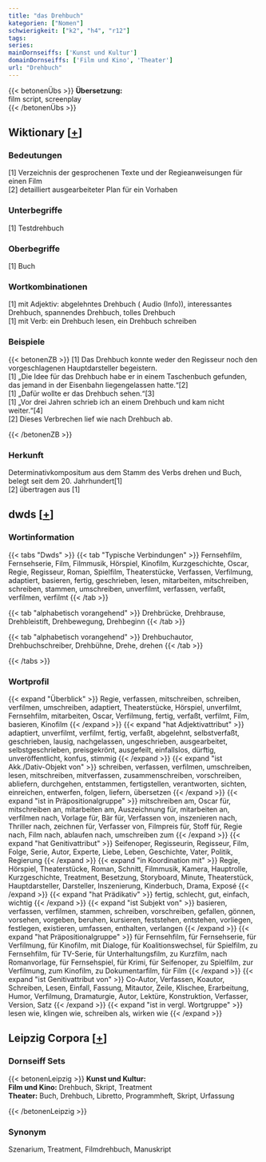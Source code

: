 ```yaml
---
title: "das Drehbuch"
kategorien: ["Nomen"]
schwierigkeit: ["k2", "h4", "r12"]
tags:
series:
mainDornseiffs: ['Kunst und Kultur']
domainDornseiffs: ['Film und Kino', 'Theater']
url: "Drehbuch"
---
```


{{< betonenÜbs >}}
**Übersetzung:**  
film script, screenplay  
{{< /betonenÜbs >}}

## Wiktionary [[+](https://de.wiktionary.org/wiki/Drehbuch)]

### Bedeutungen
[1] Verzeichnis der gesprochenen Texte und der Regieanweisungen für einen Film  
[2] detailliert ausgearbeiteter Plan für ein Vorhaben  

### Unterbegriffe
[1] Testdrehbuch  

### Oberbegriffe
[1] Buch  

### Wortkombinationen
[1] mit Adjektiv: abgelehntes Drehbuch ( Audio (Info)), interessantes Drehbuch, spannendes Drehbuch, tolles Drehbuch  
[1] mit Verb:  ein Drehbuch lesen, ein Drehbuch schreiben  

### Beispiele
{{< betonenZB >}}
[1] Das Drehbuch konnte weder den Regisseur noch den vorgeschlagenen Hauptdarsteller begeistern.  
[1] „Die Idee für das Drehbuch habe er in einem Taschenbuch gefunden, das jemand in der Eisenbahn liegengelassen hatte.“[2]  
[1] „Dafür wollte er das Drehbuch sehen.“[3]  
[1] „Vor drei Jahren schrieb ich an einem Drehbuch und kam nicht weiter.“[4]  
[2] Dieses Verbrechen lief wie nach Drehbuch ab.  

{{< /betonenZB >}}
### Herkunft
Determinativkompositum aus dem Stamm des Verbs drehen und Buch, belegt seit dem 20. Jahrhundert[1]  
[2] übertragen aus [1]  



## dwds [[+](https://www.dwds.de/wb/Drehbuch)]

### Wortinformation
{{< tabs "Dwds" >}}
{{< tab "Typische Verbindungen" >}}
Fernsehfilm, Fernsehserie, Film, Filmmusik, Hörspiel, Kinofilm, Kurzgeschichte, Oscar, Regie, Regisseur, Roman, Spielfilm, Theaterstücke, Verfassen, Verfilmung, adaptiert, basieren, fertig, geschrieben, lesen, mitarbeiten, mitschreiben, schreiben, stammen, umschreiben, unverfilmt, verfassen, verfaßt, verfilmen, verfilmt
{{< /tab >}}

{{< tab "alphabetisch vorangehend" >}}
Drehbrücke, Drehbrause, Drehbleistift, Drehbewegung, Drehbeginn
{{< /tab >}}

{{< tab "alphabetisch vorangehend" >}}
Drehbuchautor, Drehbuchschreiber, Drehbühne, Drehe, drehen
{{< /tab >}}

{{< /tabs >}}

### Wortprofil
{{< expand "Überblick" >}} Regie, verfassen, mitschreiben, schreiben, verfilmen, umschreiben, adaptiert, Theaterstücke, Hörspiel, unverfilmt, Fernsehfilm, mitarbeiten, Oscar, Verfilmung, fertig, verfaßt, verfilmt, Film, basieren, Kinofilm {{< /expand >}}
{{< expand "hat Adjektivattribut" >}} adaptiert, unverfilmt, verfilmt, fertig, verfaßt, abgelehnt, selbstverfaßt, geschrieben, lausig, nachgelassen, ungeschrieben, ausgearbeitet, selbstgeschrieben, preisgekrönt, ausgefeilt, einfallslos, dürftig, unveröffentlicht, konfus, stimmig {{< /expand >}}
{{< expand "ist Akk./Dativ-Objekt von" >}} schreiben, verfassen, verfilmen, umschreiben, lesen, mitschreiben, mitverfassen, zusammenschreiben, vorschreiben, abliefern, durchgehen, entstammen, fertigstellen, verantworten, sichten, einreichen, entwerfen, folgen, liefern, übersetzen {{< /expand >}}
{{< expand "ist in Präpositionalgruppe" >}} mitschreiben am, Oscar für, mitschreiben an, mitarbeiten am, Auszeichnung für, mitarbeiten an, verfilmen nach, Vorlage für, Bär für, Verfassen von, inszenieren nach, Thriller nach, zeichnen für, Verfasser von, Filmpreis für, Stoff für, Regie nach, Film nach, ablaufen nach, umschreiben zum {{< /expand >}}
{{< expand "hat Genitivattribut" >}} Seifenoper, Regisseurin, Regisseur, Film, Folge, Serie, Autor, Experte, Liebe, Leben, Geschichte, Vater, Politik, Regierung {{< /expand >}}
{{< expand "in Koordination mit" >}} Regie, Hörspiel, Theaterstücke, Roman, Schnitt, Filmmusik, Kamera, Hauptrolle, Kurzgeschichte, Treatment, Besetzung, Storyboard, Minute, Theaterstück, Hauptdarsteller, Darsteller, Inszenierung, Kinderbuch, Drama, Exposé {{< /expand >}}
{{< expand "hat Prädikativ" >}} fertig, schlecht, gut, einfach, wichtig {{< /expand >}}
{{< expand "ist Subjekt von" >}} basieren, verfassen, verfilmen, stammen, schreiben, vorschreiben, gefallen, gönnen, vorsehen, vorgeben, beruhen, kursieren, feststehen, entstehen, vorliegen, festlegen, existieren, umfassen, enthalten, verlangen {{< /expand >}}
{{< expand "hat Präpositionalgruppe" >}} für Fernsehfilm, für Fernsehserie, für Verfilmung, für Kinofilm, mit Dialoge, für Koalitionswechsel, für Spielfilm, zu Fernsehfilm, für TV-Serie, für Unterhaltungsfilm, zu Kurzfilm, nach Romanvorlage, für Fernsehspiel, für Krimi, für Seifenoper, zu Spielfilm, zur Verfilmung, zum Kinofilm, zu Dokumentarfilm, für Film {{< /expand >}}
{{< expand "ist Genitivattribut von" >}} Co-Autor, Verfassen, Koautor, Schreiben, Lesen, Einfall, Fassung, Mitautor, Zeile, Klischee, Erarbeitung, Humor, Verfilmung, Dramaturgie, Autor, Lektüre, Konstruktion, Verfasser, Version, Satz {{< /expand >}}
{{< expand "ist in vergl. Wortgruppe" >}} lesen wie, klingen wie, schreiben als, wirken wie {{< /expand >}}

## Leipzig Corpora [[+](https://corpora.uni-leipzig.de/en/res?word=Drehbuch&corpusId=deu_newscrawl-public_2018)]

### Dornseiff Sets
{{< betonenLeipzig >}}
**Kunst und Kultur:**  
**Film und Kino:** Drehbuch, Skript, Treatment  
**Theater:** Buch, Drehbuch, Libretto, Programmheft, Skript, Urfassung  

{{< /betonenLeipzig >}}

### Synonym
Szenarium, Treatment, Filmdrehbuch, Manuskript

